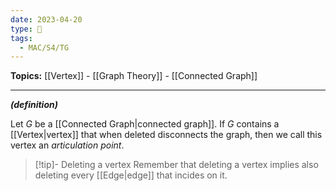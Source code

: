 ```yaml
---
date: 2023-04-20
type: 🧠
tags:
  - MAC/S4/TG
---
```


**Topics:** [[Vertex]] - [[Graph Theory]] - [[Connected Graph]]

---

_**(definition)**_

Let $G$ be a [[Connected Graph|connected graph]]. If $G$ contains a [[Vertex|vertex]] that when deleted disconnects the graph, then we call this vertex an _articulation point_.

> [!tip]- Deleting a vertex
> Remember that deleting a vertex implies also deleting every [[Edge|edge]] that incides on it.
